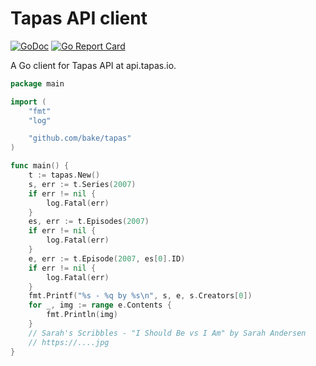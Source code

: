 # Tapas API client

[![GoDoc](https://godoc.org/github.com/bake/tapas?status.svg)](https://pkg.go.dev/github.com/bake/tapas)
[![Go Report Card](https://goreportcard.com/badge/github.com/bake/tapas)](https://goreportcard.com/report/github.com/bake/tapas)

A Go client for Tapas API at api.tapas.io.

```go
package main

import (
	"fmt"
	"log"

	"github.com/bake/tapas"
)

func main() {
	t := tapas.New()
	s, err := t.Series(2007)
	if err != nil {
		log.Fatal(err)
	}
	es, err := t.Episodes(2007)
	if err != nil {
		log.Fatal(err)
	}
	e, err := t.Episode(2007, es[0].ID)
	if err != nil {
		log.Fatal(err)
	}
	fmt.Printf("%s - %q by %s\n", s, e, s.Creators[0])
	for _, img := range e.Contents {
		fmt.Println(img)
	}
	// Sarah's Scribbles - "I Should Be vs I Am" by Sarah Andersen
	// https://....jpg
}
```
